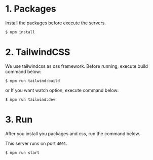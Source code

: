 # 1. Packages

Install the packages before execute the servers.

```
$ npm install
```

# 2. TailwindCSS

We use tailwindcss as css framework. Before running, execute build command below:

```
$ npm run tailwind:build
```

or If you want watch option, execute command below:

```
$ npm run tailwind:dev
```

# 3. Run

After you install you packages and css, run the command below.

This server runs on port `4001`.

```
$ npm run start
```
